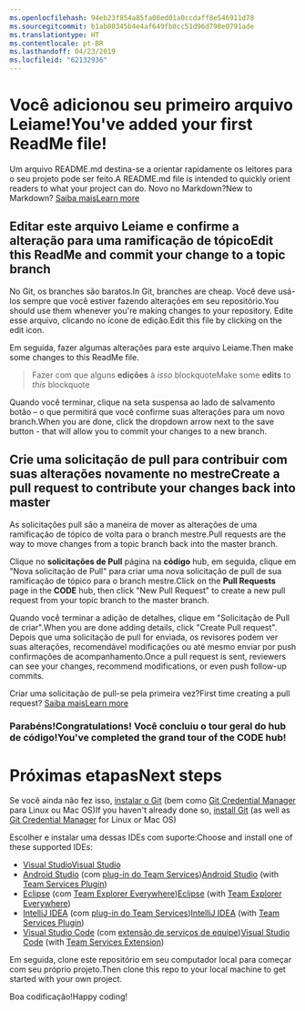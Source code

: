 ```yaml
---
ms.openlocfilehash: 94eb23f854a85fa08ed01a0ccdaff8e546911d78
ms.sourcegitcommit: b1ab80345b4e4af649fb8cc51d96d798e0791ade
ms.translationtype: HT
ms.contentlocale: pt-BR
ms.lasthandoff: 04/23/2019
ms.locfileid: "62132936"
---
```

# <a name="youve-added-your-first-readme-file"></a><span data-ttu-id="02c6f-101">Você adicionou seu primeiro arquivo Leiame!</span><span class="sxs-lookup"><span data-stu-id="02c6f-101">You've added your first ReadMe file!</span></span>
<span data-ttu-id="02c6f-102">Um arquivo README.md destina-se a orientar rapidamente os leitores para o seu projeto pode ser feito.</span><span class="sxs-lookup"><span data-stu-id="02c6f-102">A README.md file is intended to quickly orient readers to what your project can do.</span></span>  <span data-ttu-id="02c6f-103">Novo no Markdown?</span><span class="sxs-lookup"><span data-stu-id="02c6f-103">New to Markdown?</span></span> [<span data-ttu-id="02c6f-104">Saiba mais</span><span class="sxs-lookup"><span data-stu-id="02c6f-104">Learn more</span></span>](https://go.microsoft.com/fwlink/p/?LinkId=524306&clcid=0x409)

## <a name="edit-this-readme-and-commit-your-change-to-a-topic-branch"></a><span data-ttu-id="02c6f-105">Editar este arquivo Leiame e confirme a alteração para uma ramificação de tópico</span><span class="sxs-lookup"><span data-stu-id="02c6f-105">Edit this ReadMe and commit your change to a topic branch</span></span>
<span data-ttu-id="02c6f-106">No Git, os branches são baratos.</span><span class="sxs-lookup"><span data-stu-id="02c6f-106">In Git, branches are cheap.</span></span>  <span data-ttu-id="02c6f-107">Você deve usá-los sempre que você estiver fazendo alterações em seu repositório.</span><span class="sxs-lookup"><span data-stu-id="02c6f-107">You should use them whenever you're making changes to your repository.</span></span>  <span data-ttu-id="02c6f-108">Edite esse arquivo, clicando no ícone de edição.</span><span class="sxs-lookup"><span data-stu-id="02c6f-108">Edit this file by clicking on the edit icon.</span></span>

<span data-ttu-id="02c6f-109">Em seguida, fazer algumas alterações para este arquivo Leiame.</span><span class="sxs-lookup"><span data-stu-id="02c6f-109">Then make some changes to this ReadMe file.</span></span>

> <span data-ttu-id="02c6f-110">Fazer com que alguns **edições** à _isso_ blockquote</span><span class="sxs-lookup"><span data-stu-id="02c6f-110">Make some **edits** to _this_ blockquote</span></span>

<span data-ttu-id="02c6f-111">Quando você terminar, clique na seta suspensa ao lado de salvamento botão – o que permitirá que você confirme suas alterações para um novo branch.</span><span class="sxs-lookup"><span data-stu-id="02c6f-111">When you are done, click the dropdown arrow next to the save button - that will allow you to commit your changes to a new branch.</span></span>

## <a name="create-a-pull-request-to-contribute-your-changes-back-into-master"></a><span data-ttu-id="02c6f-112">Crie uma solicitação de pull para contribuir com suas alterações novamente no mestre</span><span class="sxs-lookup"><span data-stu-id="02c6f-112">Create a pull request to contribute your changes back into master</span></span>
<span data-ttu-id="02c6f-113">As solicitações pull são a maneira de mover as alterações de uma ramificação de tópico de volta para o branch mestre.</span><span class="sxs-lookup"><span data-stu-id="02c6f-113">Pull requests are the way to move changes from a topic branch back into the master branch.</span></span>

<span data-ttu-id="02c6f-114">Clique no **solicitações de Pull** página na **código** hub, em seguida, clique em "Nova solicitação de Pull" para criar uma nova solicitação de pull de sua ramificação de tópico para o branch mestre.</span><span class="sxs-lookup"><span data-stu-id="02c6f-114">Click on the **Pull Requests** page in the **CODE** hub, then click "New Pull Request" to create a new pull request from your topic branch to the master branch.</span></span>

<span data-ttu-id="02c6f-115">Quando você terminar a adição de detalhes, clique em "Solicitação de Pull de criar".</span><span class="sxs-lookup"><span data-stu-id="02c6f-115">When you are done adding details, click "Create Pull request".</span></span> <span data-ttu-id="02c6f-116">Depois que uma solicitação de pull for enviada, os revisores podem ver suas alterações, recomendável modificações ou até mesmo enviar por push confirmações de acompanhamento.</span><span class="sxs-lookup"><span data-stu-id="02c6f-116">Once a pull request is sent, reviewers can see your changes, recommend modifications, or even push follow-up commits.</span></span>

<span data-ttu-id="02c6f-117">Criar uma solicitação de pull-se pela primeira vez?</span><span class="sxs-lookup"><span data-stu-id="02c6f-117">First time creating a pull request?</span></span>  [<span data-ttu-id="02c6f-118">Saiba mais</span><span class="sxs-lookup"><span data-stu-id="02c6f-118">Learn more</span></span>](https://go.microsoft.com/fwlink/?LinkId=533211&clcid=0x409)

### <a name="congratulations-youve-completed-the-grand-tour-of-the-code-hub"></a><span data-ttu-id="02c6f-119">Parabéns!</span><span class="sxs-lookup"><span data-stu-id="02c6f-119">Congratulations!</span></span> <span data-ttu-id="02c6f-120">Você concluiu o tour geral do hub de código!</span><span class="sxs-lookup"><span data-stu-id="02c6f-120">You've completed the grand tour of the CODE hub!</span></span>

# <a name="next-steps"></a><span data-ttu-id="02c6f-121">Próximas etapas</span><span class="sxs-lookup"><span data-stu-id="02c6f-121">Next steps</span></span>

<span data-ttu-id="02c6f-122">Se você ainda não fez isso, [instalar o Git](https://git-scm.com/downloads) (bem como [Git Credential Manager](https://java.visualstudio.com/Downloads/gitcredentialmanager/Index) para Linux ou Mac OS)</span><span class="sxs-lookup"><span data-stu-id="02c6f-122">If you haven't already done so, [install Git](https://git-scm.com/downloads) (as well as [Git Credential Manager](https://java.visualstudio.com/Downloads/gitcredentialmanager/Index) for Linux or Mac OS)</span></span>

<span data-ttu-id="02c6f-123">Escolher e instalar uma dessas IDEs com suporte:</span><span class="sxs-lookup"><span data-stu-id="02c6f-123">Choose and install one of these supported IDEs:</span></span>
* [<span data-ttu-id="02c6f-124">Visual Studio</span><span class="sxs-lookup"><span data-stu-id="02c6f-124">Visual Studio</span></span>](https://go.microsoft.com/fwlink/?LinkId=309297&clcid=0x409&slcid=0x409)
* <span data-ttu-id="02c6f-125">[Android Studio](https://developer.android.com/studio) (com [plug-in do Team Services](https://java.visualstudio.com/Downloads/intellijplugin/Index))</span><span class="sxs-lookup"><span data-stu-id="02c6f-125">[Android Studio](https://developer.android.com/studio) (with [Team Services Plugin](https://java.visualstudio.com/Downloads/intellijplugin/Index))</span></span>
* <span data-ttu-id="02c6f-126">[Eclipse](https://www.eclipse.org/downloads) (com [Team Explorer Everywhere](https://java.visualstudio.com/Downloads/eclipseplugin/Index))</span><span class="sxs-lookup"><span data-stu-id="02c6f-126">[Eclipse](https://www.eclipse.org/downloads) (with [Team Explorer Everywhere](https://java.visualstudio.com/Downloads/eclipseplugin/Index))</span></span>
* <span data-ttu-id="02c6f-127">[IntelliJ IDEA](https://www.jetbrains.com/idea/download) (com [plug-in do Team Services](https://java.visualstudio.com/Downloads/intellijplugin/Index))</span><span class="sxs-lookup"><span data-stu-id="02c6f-127">[IntelliJ IDEA](https://www.jetbrains.com/idea/download) (with [Team Services Plugin](https://java.visualstudio.com/Downloads/intellijplugin/Index))</span></span>
* <span data-ttu-id="02c6f-128">[Visual Studio Code](https://code.visualstudio.com/Download) (com [extensão de serviços de equipe](https://java.visualstudio.com/Downloads/visualstudiocode/Index))</span><span class="sxs-lookup"><span data-stu-id="02c6f-128">[Visual Studio Code](https://code.visualstudio.com/Download) (with [Team Services Extension](https://java.visualstudio.com/Downloads/visualstudiocode/Index))</span></span>

<span data-ttu-id="02c6f-129">Em seguida, clone este repositório em seu computador local para começar com seu próprio projeto.</span><span class="sxs-lookup"><span data-stu-id="02c6f-129">Then clone this repo to your local machine to get started with your own project.</span></span>
  
<span data-ttu-id="02c6f-130">Boa codificação!</span><span class="sxs-lookup"><span data-stu-id="02c6f-130">Happy coding!</span></span>